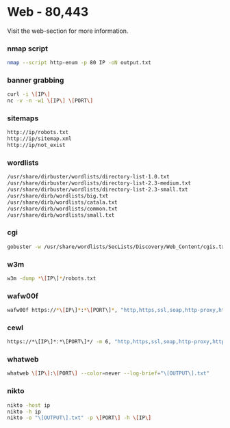 # Web - 80,443

Visit the web-section for more information.

### nmap script

```bash
nmap --script http-enum -p 80 IP -oN output.txt
```

### banner grabbing

```bash
curl -i \[IP\]
nc -v -n -w1 \[IP\] \[PORT\]
```

### sitemaps

```bash
http://ip/robots.txt
http://ip/sitemap.xml
http://ip/not_exist
```

### wordlists

```bash
/usr/share/dirbuster/wordlists/directory-list-1.0.txt
/usr/share/dirbuster/wordlists/directory-list-2.3-medium.txt
/usr/share/dirbuster/wordlists/directory-list-2.3-small.txt
/usr/share/dirb/wordlists/big.txt
/usr/share/dirb/wordlists/catala.txt
/usr/share/dirb/wordlists/common.txt
/usr/share/dirb/wordlists/small.txt
```

### cgi

```bash
gobuster -w /usr/share/wordlists/SecLists/Discovery/Web_Content/cgis.txt -u https://\[IP\]:\[PORT\] -s "200,204,301,307,403,500"
```

### w3m

```bash
w3m -dump *\[IP\]*/robots.txt
```

### wafw00f

```bash
wafw00f https://*\[IP\]*:*\[PORT\]*, "http,https,ssl,soap,http-proxy,http-alt"
```

### cewl

```bash
https://*\[IP\]*:*\[PORT\]*/ -m 6, "http,https,ssl,soap,http-proxy,http-alt"
```

### whatweb

```bash
whatweb \[IP\]:\[PORT\] --color=never --log-brief="\[OUTPUT\].txt"
```

### nikto

```bash
nikto -host ip
nikto -h ip
nikto -o "\[OUTPUT\].txt" -p \[PORT\] -h \[IP\]
```
